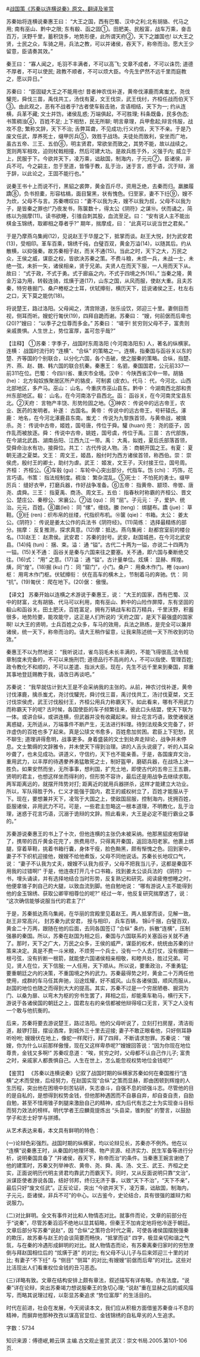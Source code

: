 #[战国策《苏秦以连横说秦》原文、翻译及鉴赏](https://www.vrrw.net/wx/14032.html)

苏秦始将连横说秦惠王曰： “大王之国，西有巴蜀、汉中之利;北有胡貉、代马之用; 南有巫山、黔中之限; 东有殽、函之固①。田肥美、民殷富，战车万乘，奋击百万，沃野千里，蓄积饶多，地势形便，此所谓天府②，天下之雄国也! 以大王之贤，士民之众，车骑之用，兵法之教，可以并诸侯，吞天下，称帝而治。愿大王少留意，臣请奏其效。”

秦王曰： “寡人闻之，毛羽不丰满者，不可以高飞; 文章不成者，不可以诛罚; 道德不厚者，不可以使民; 政教不顺者，不可以烦大臣。今先生俨然不远千里而庭教之，愿以异日。”

苏秦曰： “臣固疑大王之不能用也! 昔者神农伐补遂，黄帝伐涿鹿而禽蚩尤，尧伐驩兜，舜伐三苗，禹伐共工，汤伐有夏，文王伐崇，武王伐纣，齐桓任战而伯天下③。由此观之，恶有不战者乎?古者使车毂击驰，言语相结，天下为一; 约从连横，兵革不藏; 文士并饬，诸侯乱惑; 万端俱起，不可胜理; 科条既备，民多伪态; 书策稠浊④，百姓不足; 上下相愁，民无所聊; 明言章理，兵甲愈起;辩言伟服，战攻不息; 繁称文辞，天下不治; 舌弊耳聋，不见成功;行义约信，天下不亲。于是乃废文任武，厚养死士，缀甲厉兵⑤，效胜于战场。夫徒处而致利，安坐而广地，虽古五帝、三王、五伯⑥，明主贤君，常欲坐而致之，其势不能，故以战续之。宽则两军相攻，迫则杖戟相撞，然后可建大功。是故兵胜于外，义强于内; 威立于上，民服于下。今欲并天下，凌万乘，诎敌国，制海内，子元元⑦，臣诸侯，非兵不可。今之嗣主，忽于至道，皆惛于教，乱于治，迷于言，惑于语，沉于辩，溺于辞，以此论之，王固不能行也。”

说秦王书十上而说不行，黑貂之裘弊，黄金百斤尽，资用乏绝，去秦而归。羸縢履蹻⑧，负书担橐，形容枯槁，面目黧黑，状有愧色。归至家，妻不下纴⑨，嫂不为炊，父母不与言。苏秦喟叹曰：“妻不以我为夫，嫂不以我为叔，父母不以我为子，是皆秦之罪也!”乃夜发书，陈箧数十，得太公《阴符》之谋⑩。伏而诵之，简练以为揣摩(11)。读书欲睡，引锥自刺其股，血流至足。曰： “安有说人主不能出棋金玉锦绣，取卿相之尊者乎?” 期年，揣摩成，曰： “此真可以说当世之君矣。”

于是乃摩燕乌集阙(12)，见说赵王于华屋之下，抵掌而谈。赵王大悦，封为武安君(13)，受相印。革车百乘，锦绣千纯，白璧百双，黄金万溢(14)，以随其后。约从散横，以抑强秦。故苏秦相于赵，而关不通(15)。当此之时，天下之大，万民之众，王侯之威，谋臣之权，皆欲决苏秦之策。不费斗粮，未烦一兵，未战一士，未绝一弦，未折一矢，诸侯相亲，贤于兄弟。夫贤人在而天下服，一人用而天下从。故曰： “式于政，不式于勇。式于廊庙之内，不式于四境之外(16)。” 当秦之隆，黄金万溢为用，转毂连骑，炫熿于道(17)，山东之国，从风而服，使赵大重。且夫苏秦，特穷巷掘门、桑户棬枢之士耳，伏轼撙衔，横历天下，廷说诸侯之王，杜左右之口，天下莫之能伉(18)。

将说楚王，路过洛阳。父母闻之，清宫除道，张乐设饮，郊迎三十里。妻侧目而视，侧耳而听。嫂蛇行匍伏(19)，四拜自跪而谢。苏秦曰： “嫂，何前倨而后卑也(20)?”嫂曰： “以季子之位尊而多金。” 苏秦曰： “嗟乎! 贫穷则父母不子，富贵则亲戚畏惧。人生世上，势位富厚，盖可忽乎哉?”



【注释】 ①苏秦：字季子，战国时东周洛阳 (今河南洛阳东) 人，著名的纵横家。连横： 战国时流行的 “连横”、“合纵” 的策略之一。连横，指秦国与函谷关以东的楚、齐等国的个别联合，以分化六国，各个击破，使之服秦的策略。合纵，指楚、齐、燕、赵、魏、韩六国的联合抗秦。秦惠王： 名驷，秦国国君，公元前337—前311在位。巴蜀： 今四川省、重庆市全境。汉中： 今陕西省汉中一带。胡貉 (he)： 北方匈奴族聚居区所产的貉皮，可制裘 (皮衣)。代马： 代，今河北、山西北部地区，多产马。巫山： 山名，今重庆市巫山县东。黔中： 今湖南西北部和贵州东部地区。殽： 山名，在今河南洛宁县西北。函： 函谷关，在今河南灵宝县东北。②天府： 言物产丰饶、形势险固之地。③神农： 传说中的远古帝王，农业、医药的发明者。补遂： 古国名。黄帝： 传说中的远古帝王，号轩辕氏。涿鹿： 地名，在今河北涿鹿县东南。蚩尤： 传说为九黎族首领，与黄帝战，被擒杀。尧： 传说中古帝，姬姓，国号唐，传位于舜。驩 (huan) 兜： 尧的臣子，因作乱而被放逐。舜： 传说中古帝，姚姓，国号虞，传位于禹。三苗： 古代部族，在今湖北武昌、湖南岳阳、江西九江一带。禹： 大禹，姒姓，夏后氏部落首领，受舜命治水有功，接舜位。共工： 古代传说人物。汤： 商朝开国之王。有夏： 夏朝无道之夏桀。文王： 周文王，姬昌，殷纣时为西方诸侯首领，称西伯。崇： 崇侯虎，殷纣王的卿士，助纣为虐。武王： 姬发，文王子，灭纣接王位，国号周。齐桓： 齐桓公。④车毂 (gu)： 车轮中心突出部分，代指车。饬 (chi)： 巧饰，花言巧语。书策： 指法规制度。稠浊： 繁杂混乱。⑤死士： 不怕死的勇士。缀甲厉兵： 缝好衣甲，打磨兵器，作好战争准备。⑥五帝： 指黄帝、颛顼、帝喾、唐尧、虞舜。三王： 指夏禹、商汤、周文王。五伯： 指春秋时称霸的齐桓公、晋文公、楚庄公、秦穆公、宋襄公。⑦诎 (qu)： 同 “屈”。子元元： 子，爱护、统治。元元，百姓。⑧羸(lei)： 同 “缧”，缠绕。縢 (teng)： 绑腿布。蹻 (jue)： 草鞋。⑨纴 (ren)：织布帛的丝缕，代指织布机。⑩箧 (qie)： 书箱。太公： 姜太公。《阴符》： 传说是姜太公作的兵法书《阴符经》。(11)简练： 选择最精练的部分。揣摩： 反复推测，探求真意。(12)摩：抵达。燕乌集阙： 赵都宫室前的楼台名。(13)赵王： 赵肃侯。武安君： 苏秦的封号。武安，赵国城邑，在今河北武安县。(14)纯 (tun)： 捆、束。溢： 通 “镒”。古代二十两为一镒，亦说二十四两为一镒。(15)关不通： 函谷关是秦与六国来往之要塞。关不通，即六国与秦断绝交往。(16)式： “用” 之意。(17)溢： 通 “镒”。古计量单位。炫熿： 显赫、辉煌。熿，同“煌”。(18)掘 (ku) 门： 同 “窟门”，小门。桑户： 用桑木作门。棬 (quan) 枢： 用弯木作门枢。伏轼撙衔： 伏在高车的横木上，节制着马的奔驰。伉： 同 “抗”。(19)匍伏： 爬在地下。(20)倨： 傲慢。

【译文】 苏秦开始以连横之术游说于秦惠王，说： “大王的国家，西有巴蜀、汉中的财富，北有胡貉、代马可以利用，南有巫山、黔中的山险作屏障，东有坚固的殽山和函谷关。田土肥沃，百姓富足，拥有万辆战车和百万精兵，千里沃野，积蓄很多，地势险要，能攻能守，这正是人们所说的 ‘天府之国’，是天下最强盛的国家啊! 以大王的贤明，士兵百姓之众多，车马的效用，兵法之熟练，是完全可以兼并诸侯，统一天下，称帝而治的。请大王稍作留意，让我来陈述统一天下所收到的功效。”

秦惠王不以为然地说： “我听说过，雀鸟羽毛未长丰满的，不能飞得很高;法令规章制度未完备的，不可以来施刑罚; 道德品行不高尚的人，不可以指使、管理百姓; 政令教化不和顺的，不可以差遣、指派大臣。现在，先生不远千里来到秦国，郑重其事地登廷赐教于我，请改日再谈吧。”

苏秦说： “我早就估计到大王是不会采纳我的主张的。从前，神农讨伐补遂，黄帝讨伐涿鹿，擒杀蚩尤，尧讨伐驩兜，舜讨伐三苗，禹讨伐共工，汤讨伐夏桀，文王讨伐崇侯虎，武王讨伐殷纣王，齐桓公用兵力称霸天下。如此看来，哪有不用武力而称霸天下的呢? 古时候，各国使臣的车子频繁往来，彼此口头结盟，使天下联为一体。或讲合纵，或讲连横，但武器并没有收藏起来。辩士花言巧语，致使诸侯迷离惑疑，无所适从，万端事件不断产生，无法进行料理。待到法规条文完备了，奸诈虚伪的百姓也多了起来。真是公牍文书愈多，百姓愈加贫困。君臣上下犯愁，民不聊生; 道理讲得愈明，战事更多。身着盛装的文士到处奔走辩论，战争并未停息。文士繁缛的文辞雅令，并未使天下得到治理。讲的人舌头说疲了，听的人耳朵吵聋了，也未见成功。讲道义，守信约，天下也不能亲善。于是，各国废弃文治，重用武力，以丰厚的待遇豢养勇猛敢死之士，制好盔甲，磨砺兵器，在战场上决一胜负。如果安然而坐，无所事事，想利国，扩充土地，即使古代的五帝三王五霸，贤明的君主，也想这样坐而得利的，但形势不容许，最后还是用战争去继续求取。两军距离远的，就摆开阵势对打; 距离近的就用兵器拼杀，这样才能建立大功业。所以，军队得胜于外，仁义才能强于国内，君王的威权树立了，百姓才能服从于下。现在，要想兼并天下，凌驾于大国之上，使敌国屈服，控制海内，抚拥百姓，臣服诸侯，非用武力不可。可是，一些君主忽略这一根本道理，不明教化，乱于治理，迷惑于花言巧语，沉溺于诡辩的文辞。照此看来，大王是必定不能行霸业之事的。”

苏秦游说秦惠王的书上了十次，但他连横的主张仍未被采纳。他那黑貂皮袍穿破了，携带的百斤黄金花完了，旅费用尽，只得离开秦国，返回洛阳老家。他裹上绑腿，穿着草鞋，挑着书箱行囊，身体干瘦，脸色黝黑，颇有惭愧之色。回到家中，妻子不下织机迎接他，嫂嫂不给他煮饭，父母不同他说话。苏秦长长地叹口气，说： “妻子不认我为丈夫，嫂嫂不认我为叔子，父母不把我当儿子，这都是秦国不用我的过错啊!” 于是，他连夜打开几十口书箱，找到姜太公谈兵法的 《阴符》 一书，埋头诵读，并有选择地结合当时形势，反复熟记和研究。阅读疲倦想睡之时，他便拿锥子刺自己的大腿，以致血流到脚。他自勉地说： “哪有游说人主不能得到他的金玉锦绣、获取公卿宰相尊位的呢?” 经过一年，他反复研究揣摩透了，说： “这次确信能够说服当代的君主了!”

于是，苏秦抵达燕乌集阙，在华丽的宫殿里见着赵王。两人抵掌而谈，见解一致。 赵王非常高兴， 封苏秦为武安君， 授与相印， 兵车百辆， 锦千捆，白璧百双，黄金二十万两，跟随在他的后面，去同各国签订 “合纵” 条约，拆散“连横”，压制强暴的秦国。所以，苏秦在赵国为相之后，秦国与六国联系的关塞函谷关就不通了。那时，天下之广大，万民之众多，王侯的威严，谋臣的权术，统统由苏秦的计策来决定。真是不费一斗米粮，不烦劳一个兵士，没有一个人去打仗，没有绷断一根弓弦，没有折断一根箭，就能使六国诸侯相亲相敬，和睦共处，胜过兄弟。可见，贤人在位，天下信服; 一人任用，天下顺从。所以说，要重政治，不重勇猛; 要重朝廷之内的决策，不重国境之外的武力。苏秦最得势之时，黄金二十万两任他使用，成群的车马任其奔驰，沿途炫耀，好不威风。山东各诸侯国，顺风而服从，赵国的地位也随之而得到大大的提高。其实，苏秦不过是一个穷居陋巷、掘洞为门、以桑为扉、以弯木为枢的穷书生罢了，拜相之后，却能乘车勒马，横行天下，游说于各诸侯国的朝廷之上，国君左右的亲信都被他辩得哑口无言，天下之人没有一个敢与他抗衡的。

后来，苏秦将要去游说楚王，路过洛阳。他的父母听说了，立刻打扫房屋，清洁街道，敲锣打鼓，摆设酒席，到城外三十里去迎接; 妻子不敢正眼看他，只好侧耳静听吩咐; 嫂嫂伏在地上，像蛇一样爬行，拜了四拜，不断请求恕罪。苏秦说： “嫂嫂，你为什么以前那样傲慢，现在又这样卑恭呢?”嫂嫂回答说：“因为你现在地位尊贵，金钱又多啊!” 苏秦叹息道： “唉，贫穷之时，父母都不认自己作儿子; 富贵之时，亲戚家人都畏惧自己。人生在世上，怎么能忽视权势地位金钱呢?”

【鉴赏】 《苏秦以连横说秦》记叙了战国时期的纵横家苏秦如何在秦国推行“连横”之术而受挫，后经努力，在赵国实现“合纵”之策而显赫，即由困顿到辉煌的人生历程，突出他在困境中刻苦钻研，矢志奋斗，自强不息的顽强斗志。尽管他的目的是自私的，是想得到权势金钱，但他那种遇困而不自暴自弃，却自查自责，自励自勉，甚至不惜用锥子刺腿来激励自己的精神，成为后代有志之士为实现奋斗目标而努力效法的榜样。明代学者王应麟竟提炼出 “头县梁，锥刺股” 的警言，以鼓励学子和志士好学与拼搏。

从艺术表达来看，本文具有鲜明的特色：

(一)论辩色彩强烈。战国时期的纵横家，均以论辩见长，苏秦亦不例外。他在以 “连横”说秦惠王时，从秦国的地理环境、物产资源、经济实力、民生军备等进行分析，说明秦国具备了 “并诸侯，吞天下，称帝而治”的条件。当秦惠王婉言谢绝了他的建策时，苏秦又列举神农、黄帝、尧、舜、禹、汤、文王、武王、齐桓之史实，正面说明历代明主贤君均靠武力而霸天下。同时，又从反面说明只靠“文治”，派谋臣使者游说各国，结好邻邦，终归无济于事，以致“天下不治”，“天下不亲”，最后只好“废文任武”。正反论证，突出 “今欲并天下，凌万乘，诎敌国，制海内，子元元，臣诸侯，非兵不可”的中心。以古鉴今，史论结合，具有很强的雄辩力和说服力。

(二)对比鲜明。全文有事件对比和人物情态对比。就事件而论，文章的前部分在于“说秦”，尽管苏秦滔滔不绝地以显其韬略，但秦王不加肯定地将他冷逐于朝廷。文章后部分写苏秦“说赵”，因 “合纵”之策符合时代之需，可使各诸侯国摆脱强秦的欺压，故苏秦与赵王的会谈简要而畅快，“抵掌而谈” 四字，极显亲切和谐之气氛，与在秦的冷遇形成鲜明的对比。就人物情态而论，有苏秦离秦归家时的穷愁潦倒与拜赵国相位后的 “炫熿于道” 的对比; 有父母不认儿子与后来郊迎三十里的对比; 有妻子“不下纴” 与 “侧目” “侧耳” 的对比;有嫂嫂“前倨而后卑”的对比。这些对比活现出人们看重权位金钱的丑习恶态。

(三)详略有致。文章在结构安排上颇有章法，叙述描写有详有略，亦有法度。“说秦”详在论辩，突出苏秦竭力想说服秦王的急切心理; “说赵”重在显赫之后的威风描写，而略其说理过程，以彰显苏秦追求 “势位富厚” 的生活目的。

时代在前进，社会在发展，今天阅读本文，我们应从积极方面借鉴苏秦奋斗不息的精神，而摒弃他那种孜孜以谋高官显位、金钱锦绣的自私卑劣的人生追求。

字数：5734

知识来源：傅德岷,赖云琪 主编.古文观止鉴赏.武汉：崇文书局.2005.第101-106页.

